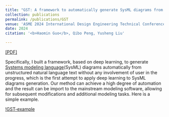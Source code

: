 ```yaml
---
title: "GST: A framework to automatically generate SysML diagrams from text based on deep learning"
collection: publications
permalink: /publications/GST
venue: 'ASME 2024 International Design Engineering Technical Conferences and Computers and Information in Engineering Conference(IDETC-CIE)'
date: 2024
citation: '<b>Haomin Guo</b>, Qibo Peng, Yusheng Liu'

---
```


[[PDF]](../files/GST.pdf)

Specifically, I built a framework, based on deep learning, to generate [Systems modeling language](https://en.wikipedia.org/wiki/Systems_modeling_language)(SysML) diagrams automatically from unstructured natural language text without any involvement of user in the progress, which is the first attempt to apply deep learning to SysML diagrams generation. Our method can achieve a high degree of automation and the result can be import to the mainstream modeling software, allowing for subsequent modifications and additional modeling tasks. Here is a simple example.

[!GST-example](../images/GST-example)
